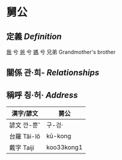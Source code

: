 # 舅公
## 定義 _Definition_
[我](member1.md) 兮 [爸](member2.md) 兮 [媽](member9.md) 兮 兄弟
Grandmother's brother

## 關係 관·희- _Relationships_

## 稱呼 칑·허· _Address_

漢字/諺文 | 舅公
--- | ---
諺文 깐-뿐ˆ | 구-겅·
台羅 Tâi-lô | kū-kong
戴字 Taiji | koo33kong1



